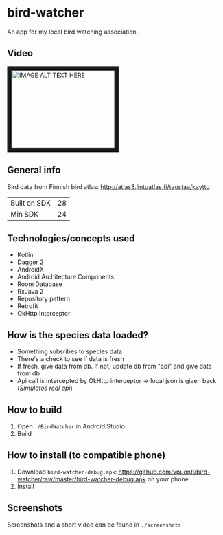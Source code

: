 # bird-watcher
An app for my local bird watching association.

## Video

<a href="http://www.youtube.com/watch?feature=player_embedded&v=ZKGj5zeGPAU
" target="_blank"><img src="http://img.youtube.com/vi/ZKGj5zeGPAU/0.jpg" 
alt="IMAGE ALT TEXT HERE" width="240" height="180" border="10" /></a>


## General info

Bird data from Finnish bird atlas: http://atlas3.lintuatlas.fi/taustaa/kaytto

|||
|---|---|
|Built on SDK| 28|
|Min SDK | 24 |

## Technologies/concepts used

* Kotlin
* Dagger 2
* AndroidX
* Android Architecture Components
* Room Database
* RxJava 2
* Repository pattern
* Retrofit
* OkHttp Interceptor


## How is the species data loaded?

* Something subsribes to species data
* There's a check to see if data is fresh
* If fresh, give data from db. If not, update db from "api" and give data from db
* Api call is intercepted by OkHttp interceptor -> local json is given back (*Simulates real api*)


## How to build

1. Open `./BirdWatcher` in Android Studio
2. Build

## How to install (to compatible phone)

1. Download `bird-watcher-debug.apk`: https://github.com/vpuonti/bird-watcher/raw/master/bird-watcher-debug.apk on your phone
2. Install

## Screenshots

Screenshots and a short video can be found in `./screenshots`